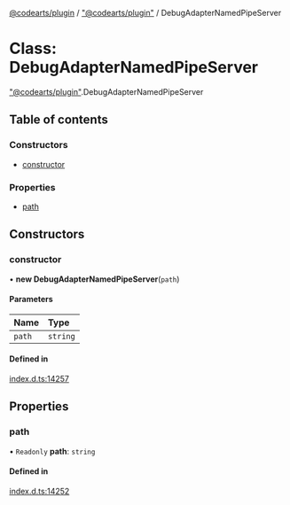 [@codearts/plugin](../README.md) / ["@codearts/plugin"](../modules/_codearts_plugin_.md) / DebugAdapterNamedPipeServer

# Class: DebugAdapterNamedPipeServer

["@codearts/plugin"](../modules/_codearts_plugin_.md).DebugAdapterNamedPipeServer

## Table of contents

### Constructors

- [constructor](codearts_plugin_.DebugAdapterNamedPipeServer.md#constructor)

### Properties

- [path](codearts_plugin_.DebugAdapterNamedPipeServer.md#path)

## Constructors

### constructor

• **new DebugAdapterNamedPipeServer**(`path`)

#### Parameters

| Name | Type |
| :------ | :------ |
| `path` | `string` |

#### Defined in

[index.d.ts:14257](https://github.com/huaweicloud/cloudide-plugin-api/blob/203b986/index.d.ts#L14257)

## Properties

### path

• `Readonly` **path**: `string`

#### Defined in

[index.d.ts:14252](https://github.com/huaweicloud/cloudide-plugin-api/blob/203b986/index.d.ts#L14252)
